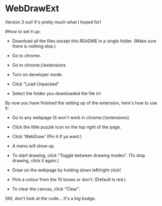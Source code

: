 # WebDrawExt

Version 3 out! It's pretty much what I hoped for!

#How to set it up:

- Download all the files except this README in a single folder. (Make sure there is nothing else.)

- Go to chrome.

- Go to chrome://extensions

- Turn on developer mode.

- Click "Load Unpacked"

- Select the folder you downloaded the file in!

By now you have finished the setting up of the extension, here's how to use it:

- Go to any webpage (It won't work in chrome://extensions).

- Click the little puzzle icon on the top right of the page.

- Click 'WebDraw' (Pin it if ya want.)

- A menu will show up. 

- To start drawing, click "Toggle between drawing modes". (To stop drawing, click it again.)

- Draw on the webpage by holding down left/right click!

- Pick a colour from the 10 boxes or don't. (Default is red.)

- To clear the canvas, click "Clear".

Still, don't look at the code... It's a big bodge.
